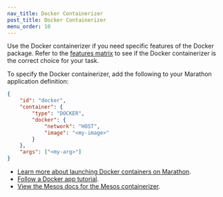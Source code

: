 ```yaml
---
nav_title: Docker Containerizer
post_title: Docker Containerizer
menu_order: 10
---
```


Use the Docker containerizer if you need specific features of the Docker package. Refer to the [features matrix](/docs/1.8/usage/containerizers/index.md) to see if the Docker containerizer is the correct choice for your task.

To specify the Docker containerizer, add the following to your Marathon application definition:

```json
{
	"id": "docker",
    "container": {
		"type": "DOCKER",
        "docker": {
			"network": "HOST",
          	"image": "<my-image>"
        }
    },
    "args": ["<my-arg>"]
}
```
- [Learn more about launching Docker containers on Marathon](http://mesosphere.github.io/marathon/docs/native-docker.html).
- [Follow a Docker app tutorial](/docs/1.8/usage/managing-services/application-basics/deploy-docker-app/).
- [View the Mesos docs for the Mesos containerizer](http://mesos.apache.org/documentation/latest/containerizer/#Docker).
